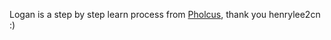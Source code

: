Logan is a step by step learn process from [Pholcus](https://github.com/henrylee2cn/pholcus), thank you henrylee2cn :)

